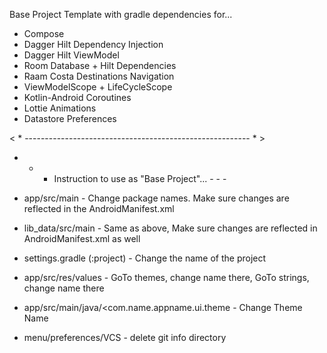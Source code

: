 
Base Project Template with gradle dependencies for...

- Compose
- Dagger Hilt Dependency Injection
- Dagger Hilt ViewModel
- Room Database + Hilt Dependencies
- Raam Costa Destinations Navigation
- ViewModelScope + LifeCycleScope
- Kotlin-Android Coroutines
- Lottie Animations
- Datastore Preferences

< * -------------------------------------------------------- * >

- - - Instruction to use as "Base Project"... - - -

- app/src/main - Change package names. Make sure changes are reflected in the AndroidManifest.xml
- lib_data/src/main - Same as above, Make sure changes are reflected in AndroidManifest.xml as well
- settings.gradle (:project) - Change the name of the project
- app/src/res/values - GoTo themes, change name there, GoTo strings, change name there
- app/src/main/java/<com.name.appname.ui.theme - Change Theme Name
- menu/preferences/VCS - delete git info directory

